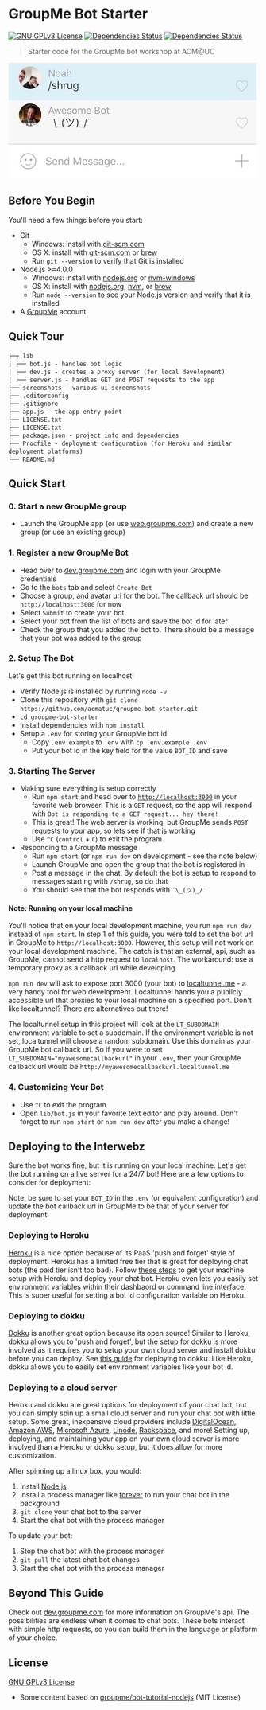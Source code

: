 # GroupMe Bot Starter

[![GNU GPLv3 License](https://img.shields.io/github/license/acmatuc/groupme-bot-starter.svg?maxAge=2592000)]()
[![Dependencies Status](https://david-dm.org/acmatuc/groupme-bot-starter/status.svg)](https://david-dm.org/acmatuc/groupme-bot-starter)
[![Dependencies Status](https://david-dm.org/acmatuc/groupme-bot-starter/dev-status.svg)](https://david-dm.org/acmatuc/groupme-bot-starter?type=dev)

> Starter code for the GroupMe bot workshop at ACM@UC

![bot interaction](screenshots/bot-interaction.jpg)

## Before You Begin

You'll need a few things before you start:

* Git
    * Windows: install with [git-scm.com](https://git-scm.com/)
    * OS X: install with [git-scm.com](https://git-scm.com/) or [brew](http://brew.sh/)
    * Run `git --version` to verify that Git is installed
* Node.js >=4.0.0
    * Windows: install with [nodejs.org](https://nodejs.org/) or [nvm-windows](https://github.com/coreybutler/nvm-windows)
    * OS X: install with [nodejs.org](https://nodejs.org), [nvm](https://github.com/creationix/nvm), or [brew](http://brew.sh/)
    * Run `node --version` to see your Node.js version and verify that it is installed
* A [GroupMe](https://groupme.com/) account

## Quick Tour

```
├─┬ lib
│ ├── bot.js - handles bot logic
│ ├── dev.js - creates a proxy server (for local development)
│ └── server.js - handles GET and POST requests to the app
├── screenshots - various ui screenshots
├── .editorconfig
├── .gitignore
├── app.js - the app entry point
├── LICENSE.txt
├── LICENSE.txt
├── package.json - project info and dependencies
├── Procfile - deployment configuration (for Heroku and similar deployment platforms)
└── README.md
```

## Quick Start

### 0. Start a new GroupMe group

* Launch the GroupMe app (or use [web.groupme.com](https://web.groupme.com/)) and create a new group (or use an existing group)

### 1. Register a new GroupMe Bot

* Head over to [dev.groupme.com](https://dev.groupme.com/) and login with your GroupMe credentials
* Go to the `bots` tab and select `Create Bot`
* Choose a group, and avatar uri for the bot. The callback url should be `http://localhost:3000` for now
* Select `Submit` to create your bot
* Select your bot from the list of bots and save the bot id for later
* Check the group that you added the bot to. There should be a message that your bot was added to the group

### 2. Setup The Bot

Let's get this bot running on localhost!

* Verify Node.js is installed by running `node -v`
* Clone this repository with `git clone https://github.com/acmatuc/groupme-bot-starter.git`
* `cd groupme-bot-starter`
* Install dependencies with `npm install`
* Setup a `.env` for storing your GroupMe bot id
    * Copy `.env.example` to `.env` with `cp .env.example .env`
    * Put your bot id in the key field for the value `BOT_ID` and save

### 3. Starting The Server

* Making sure everything is setup correctly
    * Run `npm start` and head over to [`http://localhost:3000`](http://localhost:3000) in your favorite web browser. This is a `GET` request, so the app will respond with `Bot is responding to a GET request... hey there!`
    * This is great! The web server is working, but GroupMe sends `POST` requests to your app, so lets see if that is working
    * Use `^C` (`control` + `C`) to exit the program
* Responding to a GroupMe message
    * Run `npm start` (or `npm run dev` on development - see the note below)
    * Launch GroupMe and open the group that the bot is registered in
    * Post a message in the chat. By default the bot is setup to respond to messages starting with `/shrug`, so do that
    * You should see that the bot responds with `¯\_(ツ)_/¯`

#### Note: Running on your local machine

You'll notice that on your local development machine, you run `npm run dev` instead of `npm start`. In step 1 of this guide, you were told to set the bot url in GroupMe to `http://localhost:3000`. However, this setup will not work on your local development machine. The catch is that an external, api, such as GroupMe, cannot send a http request to `localhost`. The workaround: use a temporary proxy as a callback url while developing.

`npm run dev` will ask to expose port 3000 (your bot) to [localtunnel.me](http://localtunnel.me) - a very handy tool for web development. Localtunnel hands you a publicly accessible url that proxies to your local machine on a specified port. Don't like localtunnel? There are alternatives out there!

The localtunnel setup in this project will look at the `LT_SUBDOMAIN` environment variable to set a subdomain. If the environment variable is not set, localtunnel will choose a random subdomain. Use this domain as your GroupMe bot callback url. So if you were to set `LT_SUBDOMAIN="myawesomecallbackurl"` in your `.env`, then your GroupMe callback url would be `http://myawesomecallbackurl.localtunnel.me`

### 4. Customizing Your Bot

* Use `^C` to exit the program
* Open `lib/bot.js` in your favorite text editor and play around. Don't forget to run `npm start` or `npm run dev` after you make a change!

## Deploying to the Interwebz

Sure the bot works fine, but it is running on your local machine. Let's get the bot running on a live server for a 24/7 bot! Here are a few options to consider for deployment:

Note: be sure to set your `BOT_ID` in the `.env` (or equivalent configuration) and update the bot callback url in GroupMe to be that of your server for deployment!

### Deploying to Heroku

[Heroku](https://www.heroku.com/) is a nice option because of its PaaS 'push and forget' style of deployment. Heroku has a limited free tier that is great for deploying chat bots (the paid tier isn't too bad). Follow [these steps](https://devcenter.heroku.com/articles/getting-started-with-nodejs#introduction) to get your machine setup with Heroku and deploy your chat bot. Heroku even lets you easily set environment variables within their dashbaord or command line interface. This is super useful for setting a bot id configuration variable on Heroku.

### Deploying to dokku

[Dokku](http://dokku.viewdocs.io/dokku/) is another great option because its open source! Similar to Heroku, dokku allows you to 'push and forget', but the setup for dokku is more involved as it requires you to setup your own cloud server and install dokku before you can deploy. See [this guide](http://dokku.viewdocs.io/dokku/deployment/application-deployment/) for deploying to dokku. Like Heroku, dokku allows you to easily set environment variables like your bot id.

### Deploying to a cloud server

Heroku and dokku are great options for deployment of your chat bot, but you can simply spin up a small cloud server and run your chat bot with little setup. Some great, inexpensive cloud providers include [DigitalOcean](https://www.digitalocean.com/), [Amazon AWS](https://aws.amazon.com/), [Microsoft Azure](https://azure.microsoft.com/), [Linode](https://www.linode.com/), [Rackspace](https://www.rackspace.com/), and more! Setting up, deploying, and maintaining your app on your own cloud server is more involved than a Heroku or dokku setup, but it does allow for more customization.

After spinning up a linux box, you would:

1. Install [Node.js](https://nodejs.org/)
2. Install a process manager like [forever](https://github.com/foreverjs/forever) to run your chat bot in the background
3. `git clone` your chat bot to the server
4. Start the chat bot with the process manager

To update your bot:

1. Stop the chat bot with the process manager
2. `git pull` the latest chat bot changes
3. Start the chat bot with the process manager

## Beyond This Guide

Check out [dev.groupme.com](https://dev.groupme.com/) for more information on GroupMe's api. The possibilities are endless when it comes to chat bots. These bots interact with simple http requests, so you can build them in the language or platform of your choice.

## License

[GNU GPLv3 License](LICENSE.txt)

* Some content based on [groupme/bot-tutorial-nodejs](https://github.com/groupme/bot-tutorial-nodejs) (MIT License)
